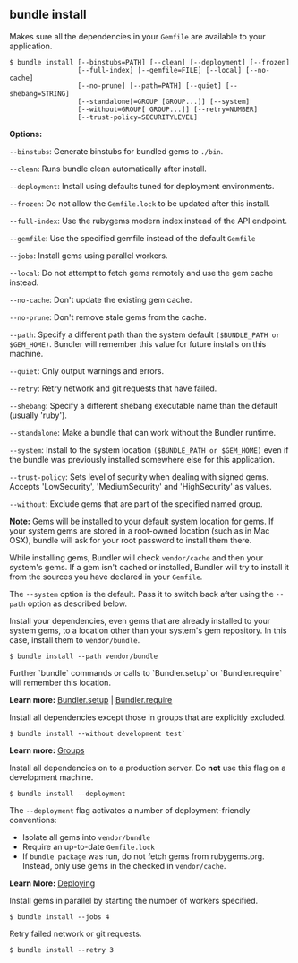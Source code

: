 ## bundle install

Makes sure all the dependencies in your `Gemfile` are available to your application.

```
$ bundle install [--binstubs=PATH] [--clean] [--deployment] [--frozen]
                 [--full-index] [--gemfile=FILE] [--local] [--no-cache]
                 [--no-prune] [--path=PATH] [--quiet] [--shebang=STRING]
                 [--standalone[=GROUP [GROUP...]] [--system]
                 [--without=GROUP[ GROUP...]] [--retry=NUMBER]
                 [--trust-policy=SECURITYLEVEL]
```

**Options:**

`--binstubs`: Generate binstubs for bundled gems to `./bin`.

`--clean`: Runs bundle clean automatically after install.

`--deployment`: Install using defaults tuned for deployment environments.
 
`--frozen`: Do not allow the `Gemfile.lock` to be updated after this install.

`--full-index`: Use the rubygems modern index instead of the API endpoint.
    
`--gemfile`: Use the specified gemfile instead of the default `Gemfile`
    
`--jobs`: Install gems using parallel workers.
    
`--local`: Do not attempt to fetch gems remotely and use the gem cache instead.
      
`--no-cache`: Don't update the existing gem cache.

`--no-prune`: Don't remove stale gems from the cache.

`--path`: Specify a different path than the system default `($BUNDLE_PATH or $GEM_HOME)`.
Bundler will remember this value for future installs on this machine.
      
`--quiet`: Only output warnings and errors.

`--retry`: Retry network and git requests that have failed.

`--shebang`: Specify a different shebang executable name than the default (usually 'ruby').

`--standalone`: Make a bundle that can work without the Bundler runtime.

`--system`: Install to the system location `($BUNDLE_PATH or $GEM_HOME)` even if the
bundle was previously installed somewhere else for this application.

`--trust-policy`: Sets level of security when dealing with signed gems. Accepts
'LowSecurity', 'MediumSecurity' and 'HighSecurity' as values.

`--without`: Exclude gems that are part of the specified named group.

<aside class="notes">
  <p>
    <b>Note:</b> Gems will be installed to your default system location for gems. If your system 
    gems are stored in a root-owned location (such as in Mac OSX), bundle will ask 
    for your root password to install them there.
  </p>
  <p>
    While installing gems, Bundler will check <code>vendor/cache</code> and then your system's
    gems. If a gem isn't cached or installed, Bundler will try to install it from the
    sources you have declared in your <code>Gemfile</code>.
  </p>
  <p>
    The <code>--system</code> option is the default. Pass it to switch back after using the 
    <code>--path</code> option as described below.
  </p>
</aside>


Install your dependencies, even gems that are already installed to your system 
gems, to a location other than your system's gem repository. In this case, install
them to `vendor/bundle`.

``` shell
$ bundle install --path vendor/bundle
```

<aside class="notes">
  Further `bundle` commands or calls to `Bundler.setup` or `Bundler.require` will remember this location.
</aside>

**Learn more:** [Bundler.setup](./bundler_setup.md) | [Bundler.require](./groups.md)

Install all dependencies except those in groups that are explicitly excluded.

``` shell
$ bundle install --without development test`
```

**Learn more:** [Groups](./groups.md)

Install all dependencies on to a production server. Do **not** use this flag on 
a development machine.

``` shell
$ bundle install --deployment
```

The `--deployment` flag activates a number of deployment-friendly conventions:

- Isolate all gems into `vendor/bundle`
- Require an up-to-date `Gemfile.lock`
- If `bundle package` was run, do not fetch gems from rubygems.org. Instead, only use gems in the checked in `vendor/cache`.

**Learn More:** [Deploying](./deploying.md)

Install gems in parallel by starting the number of workers specified.

``` shell
$ bundle install --jobs 4
```

Retry failed network or git requests.

``` shell
$ bundle install --retry 3
```

